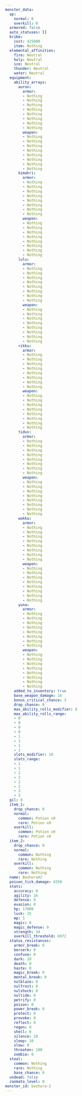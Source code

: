 ```yaml
---
monster_data:
  ap:
    normal: 0
    overkill: 0
  armored: false
  auto_statuses: []
  bribe:
    cost: 425000
    item: Nothing
  elemental_affinities:
    fire: Neutral
    holy: Neutral
    ice: Neutral
    thunder: Neutral
    water: Neutral
  equipment:
    ability_arrays:
      auron:
        armor:
        - Nothing
        - Nothing
        - Nothing
        - Nothing
        - Nothing
        - Nothing
        - Nothing
        - Nothing
        weapon:
        - Nothing
        - Nothing
        - Nothing
        - Nothing
        - Nothing
        - Nothing
        - Nothing
        - Nothing
      kimahri:
        armor:
        - Nothing
        - Nothing
        - Nothing
        - Nothing
        - Nothing
        - Nothing
        - Nothing
        - Nothing
        weapon:
        - Nothing
        - Nothing
        - Nothing
        - Nothing
        - Nothing
        - Nothing
        - Nothing
        - Nothing
      lulu:
        armor:
        - Nothing
        - Nothing
        - Nothing
        - Nothing
        - Nothing
        - Nothing
        - Nothing
        - Nothing
        weapon:
        - Nothing
        - Nothing
        - Nothing
        - Nothing
        - Nothing
        - Nothing
        - Nothing
        - Nothing
      rikku:
        armor:
        - Nothing
        - Nothing
        - Nothing
        - Nothing
        - Nothing
        - Nothing
        - Nothing
        - Nothing
        weapon:
        - Nothing
        - Nothing
        - Nothing
        - Nothing
        - Nothing
        - Nothing
        - Nothing
        - Nothing
      tidus:
        armor:
        - Nothing
        - Nothing
        - Nothing
        - Nothing
        - Nothing
        - Nothing
        - Nothing
        - Nothing
        weapon:
        - Nothing
        - Nothing
        - Nothing
        - Nothing
        - Nothing
        - Nothing
        - Nothing
        - Nothing
      wakka:
        armor:
        - Nothing
        - Nothing
        - Nothing
        - Nothing
        - Nothing
        - Nothing
        - Nothing
        - Nothing
        weapon:
        - Nothing
        - Nothing
        - Nothing
        - Nothing
        - Nothing
        - Nothing
        - Nothing
        - Nothing
      yuna:
        armor:
        - Nothing
        - Nothing
        - Nothing
        - Nothing
        - Nothing
        - Nothing
        - Nothing
        - Nothing
        weapon:
        - Nothing
        - Nothing
        - Nothing
        - Nothing
        - Nothing
        - Nothing
        - Nothing
        - Nothing
    added_to_inventory: true
    base_weapon_damage: 16
    bonus_critical_chance: 3
    drop_chance: 0
    max_ability_rolls_modifier: 8
    max_ability_rolls_range:
    - 0
    - 0
    - 0
    - 0
    - 1
    - 1
    - 1
    - 1
    slots_modifier: 10
    slots_range:
    - 1
    - 1
    - 2
    - 2
    - 2
    - 2
    - 3
    - 3
  gil: 0
  item_1:
    drop_chance: 0
    normal:
      common: Potion x0
      rare: Potion x0
    overkill:
      common: Potion x0
      rare: Potion x0
  item_2:
    drop_chance: 0
    normal:
      common: Nothing
      rare: Nothing
    overkill:
      common: Nothing
      rare: Nothing
  name: Bashura#2
  poison_tick_damage: 4250
  stats:
    accuracy: 0
    agility: 16
    defense: 0
    evasion: 0
    hp: 17000
    luck: 15
    mp: 5
    magic: 0
    magic_defense: 0
    strength: 34
    overkill_threshold: 6972
  status_resistances:
    armor_break: 0
    berserk: 0
    confuse: 0
    dark: 20
    death: 0
    haste: 0
    magic_break: 0
    mental_break: 0
    nulblaze: 0
    nulfrost: 0
    nulshock: 0
    nultide: 0
    petrify: 0
    poison: 0
    power_break: 0
    protect: 0
    provoke: 0
    reflect: 0
    regen: 0
    shell: 0
    silence: 20
    sleep: 20
    slow: 0
    threaten: 100
    zombie: 0
  steal:
    common: Nothing
    rare: Nothing
    base_chance: 0
  undead: false
  zanmato_level: 0
monster_id: bashura-2
---
```

